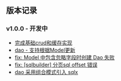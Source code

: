 ## 版本记录

### v1.0.0 - 开发中

- [完成基础crud和缓存实现](https://github.com/fengjx/daox/pull/1)
- [dao - 支持根据Model更新](https://github.com/fengjx/daox/pull/4)
- [fix: Model 中包含忽略字段时创建 Dao 失败](https://github.com/fengjx/daox/pull/6)
- [fix: [sqlbuilder] 分页sql offset 错误](https://github.com/fengjx/daox/pull/9)
- [dao 采用组合模式引入 sqlx](https://github.com/fengjx/daox/pull/11)

